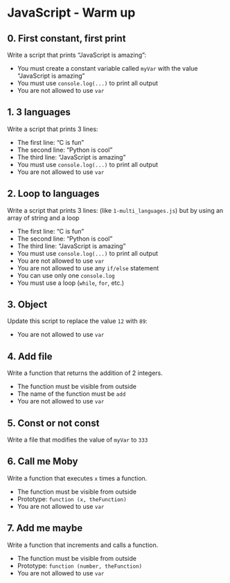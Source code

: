 # JavaScript - Warm up

## 0. First constant, first print
Write a script that prints “JavaScript is amazing”:
* You must create a constant variable called ```myVar``` with the value “JavaScript is amazing”
* You must use ```console.log(...)``` to print all output
* You are not allowed to use ```var```

## 1. 3 languages
Write a script that prints 3 lines:
* The first line: “C is fun”
* The second line: “Python is cool”
* The third line: “JavaScript is amazing”
* You must use ```console.log(...)``` to print all output
* You are not allowed to use ```var```

## 2. Loop to languages
Write a script that prints 3 lines: (like ```1-multi_languages.js```) but by using an array of string and a loop
* The first line: “C is fun”
* The second line: “Python is cool”
* The third line: “JavaScript is amazing”
* You must use ```console.log(...)``` to print all output
* You are not allowed to use ```var```
* You are not allowed to use any ```if/else``` statement
* You can use only one ```console.log```
* You must use a loop (```while```, ```for```, etc.)

## 3. Object
Update this script to replace the value ```12``` with ```89```:
* You are not allowed to use ```var```

## 4. Add file
Write a function that returns the addition of 2 integers.
* The function must be visible from outside
* The name of the function must be ```add```
* You are not allowed to use ```var```

## 5. Const or not const
Write a file that modifies the value of ```myVar``` to ```333```

## 6. Call me Moby
Write a function that executes ```x``` times a function.
* The function must be visible from outside
* Prototype: ```function (x, theFunction)```
* You are not allowed to use ```var```

## 7. Add me maybe
Write a function that increments and calls a function.
* The function must be visible from outside
* Prototype: ```function (number, theFunction)```
* You are not allowed to use ```var```
